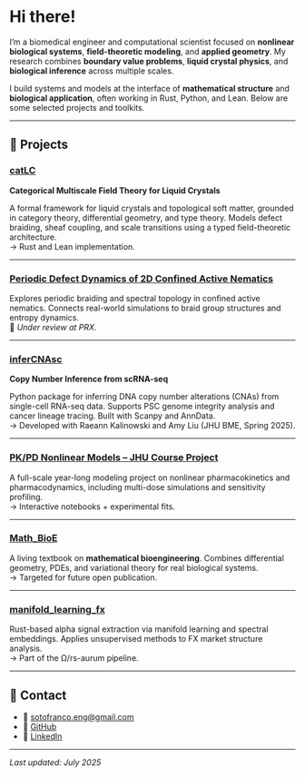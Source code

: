 # Hi there!

I’m a biomedical engineer and computational scientist focused on **nonlinear biological systems**, **field-theoretic modeling**, and **applied geometry**. My research combines **boundary value problems**, **liquid crystal physics**, and **biological inference** across multiple scales.

I build systems and models at the interface of **mathematical structure** and **biological application**, often working in Rust, Python, and Lean. Below are some selected projects and toolkits.

---

## 🚀 Projects

### [catLC](https://github.com/alejandro-soto-franco/catLC)  
**Categorical Multiscale Field Theory for Liquid Crystals**

A formal framework for liquid crystals and topological soft matter, grounded in category theory, differential geometry, and type theory. Models defect braiding, sheaf coupling, and scale transitions using a typed field-theoretic architecture.  
→ Rust and Lean implementation.

---

### [Periodic Defect Dynamics of 2D Confined Active Nematics](https://arxiv.org/abs/2503.10880)  
Explores periodic braiding and spectral topology in confined active nematics. Connects real-world simulations to braid group structures and entropy dynamics.  
📝 *Under review at PRX*.

---

### [inferCNAsc](https://github.com/alejandro-soto-franco/inferCNAsc)  
**Copy Number Inference from scRNA-seq**

Python package for inferring DNA copy number alterations (CNAs) from single-cell RNA-seq data. Supports PSC genome integrity analysis and cancer lineage tracing. Built with Scanpy and AnnData.  
→ Developed with Raeann Kalinowski and Amy Liu (JHU BME, Spring 2025).

---

### [PK/PD Nonlinear Models – JHU Course Project](https://github.com/alejandro-soto-franco/jhu-pkpd-2324)  
A full-scale year-long modeling project on nonlinear pharmacokinetics and pharmacodynamics, including multi-dose simulations and sensitivity profiling.  
→ Interactive notebooks + experimental fits.

---

### [Math\_BioE](https://github.com/alejandro-soto-franco/Math_BioE)  
A living textbook on **mathematical bioengineering**. Combines differential geometry, PDEs, and variational theory for real biological systems.  
→ Targeted for future open publication.

---

### [manifold_learning_fx](https://github.com/alejandro-soto-franco/manifold_learning_fx)  
Rust-based alpha signal extraction via manifold learning and spectral embeddings. Applies unsupervised methods to FX market structure analysis.  
→ Part of the Ω/rs-aurum pipeline.

---

## 💬 Contact

- 📧 [sotofranco.eng@gmail.com](mailto:sotofranco.eng@gmail.com)  
- 🔗 [GitHub](https://github.com/alejandro-soto-franco)  
- 💼 [LinkedIn](https://www.linkedin.com/in/alejandro-soto-franco-500573209/)

---

_Last updated: July 2025_
